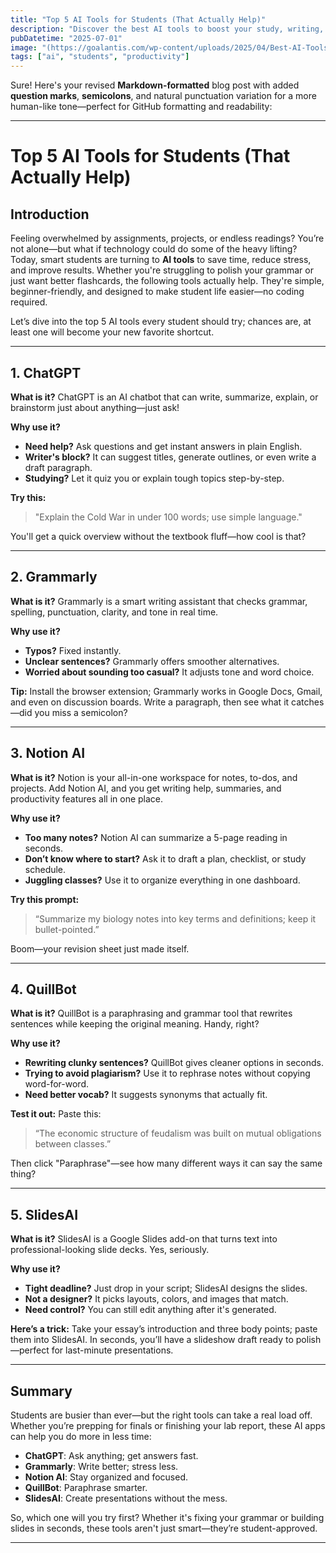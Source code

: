```yaml
---
title: "Top 5 AI Tools for Students (That Actually Help)"
description: "Discover the best AI tools to boost your study, writing, and productivity."
pubDatetime: "2025-07-01"
image: "(https://goalantis.com/wp-content/uploads/2025/04/Best-AI-Tools-for-Students-Boost-Study-Efficiency-and-Time-Management.jpg)"
tags: ["ai", "students", "productivity"]
---
```

Sure! Here's your revised **Markdown-formatted** blog post with added **question marks**, **semicolons**, and natural punctuation variation for a more human-like tone—perfect for GitHub formatting and readability:

---

# Top 5 AI Tools for Students (That Actually Help)

## Introduction

Feeling overwhelmed by assignments, projects, or endless readings? You’re not alone—but what if technology could do some of the heavy lifting? Today, smart students are turning to **AI tools** to save time, reduce stress, and improve results. Whether you're struggling to polish your grammar or just want better flashcards, the following tools actually help. They're simple, beginner-friendly, and designed to make student life easier—no coding required.

Let’s dive into the top 5 AI tools every student should try; chances are, at least one will become your new favorite shortcut.

---

## 1. ChatGPT

**What is it?**
ChatGPT is an AI chatbot that can write, summarize, explain, or brainstorm just about anything—just ask!

**Why use it?**

* **Need help?** Ask questions and get instant answers in plain English.
* **Writer's block?** It can suggest titles, generate outlines, or even write a draft paragraph.
* **Studying?** Let it quiz you or explain tough topics step-by-step.

**Try this:**

> "Explain the Cold War in under 100 words; use simple language."

You'll get a quick overview without the textbook fluff—how cool is that?

---

## 2. Grammarly

**What is it?**
Grammarly is a smart writing assistant that checks grammar, spelling, punctuation, clarity, and tone in real time.

**Why use it?**

* **Typos?** Fixed instantly.
* **Unclear sentences?** Grammarly offers smoother alternatives.
* **Worried about sounding too casual?** It adjusts tone and word choice.

**Tip:**
Install the browser extension; Grammarly works in Google Docs, Gmail, and even on discussion boards. Write a paragraph, then see what it catches—did you miss a semicolon?

---

## 3. Notion AI

**What is it?**
Notion is your all-in-one workspace for notes, to-dos, and projects. Add Notion AI, and you get writing help, summaries, and productivity features all in one place.

**Why use it?**

* **Too many notes?** Notion AI can summarize a 5-page reading in seconds.
* **Don’t know where to start?** Ask it to draft a plan, checklist, or study schedule.
* **Juggling classes?** Use it to organize everything in one dashboard.

**Try this prompt:**

> “Summarize my biology notes into key terms and definitions; keep it bullet-pointed.”

Boom—your revision sheet just made itself.

---

## 4. QuillBot

**What is it?**
QuillBot is a paraphrasing and grammar tool that rewrites sentences while keeping the original meaning. Handy, right?

**Why use it?**

* **Rewriting clunky sentences?** QuillBot gives cleaner options in seconds.
* **Trying to avoid plagiarism?** Use it to rephrase notes without copying word-for-word.
* **Need better vocab?** It suggests synonyms that actually fit.

**Test it out:**
Paste this:

> “The economic structure of feudalism was built on mutual obligations between classes.”

Then click "Paraphrase"—see how many different ways it can say the same thing?

---

## 5. SlidesAI

**What is it?**
SlidesAI is a Google Slides add-on that turns text into professional-looking slide decks. Yes, seriously.

**Why use it?**

* **Tight deadline?** Just drop in your script; SlidesAI designs the slides.
* **Not a designer?** It picks layouts, colors, and images that match.
* **Need control?** You can still edit anything after it's generated.

**Here’s a trick:**
Take your essay’s introduction and three body points; paste them into SlidesAI. In seconds, you’ll have a slideshow draft ready to polish—perfect for last-minute presentations.

---

## Summary

Students are busier than ever—but the right tools can take a real load off. Whether you’re prepping for finals or finishing your lab report, these AI apps can help you do more in less time:

* **ChatGPT**: Ask anything; get answers fast.
* **Grammarly**: Write better; stress less.
* **Notion AI**: Stay organized and focused.
* **QuillBot**: Paraphrase smarter.
* **SlidesAI**: Create presentations without the mess.

So, which one will you try first? Whether it's fixing your grammar or building slides in seconds, these tools aren't just smart—they’re student-approved.

---
